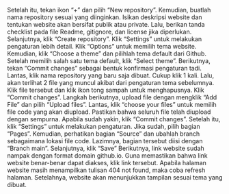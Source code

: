 Setelah itu, tekan ikon “+” dan pilih “New repository”.
Kemudian, buatlah nama repository sesuai yang diinginkan. Isikan deskripsi website dan tentukan website akan bersifat publik atau private.
Lalu, berikan tanda checklist pada file Readme, gitignore, dan license jika diperlukan.
Selanjutnya, klik “Create repository”.
Klik “Settings” untuk melakukan pengaturan lebih detail.
Klik “Options” untuk memilih tema website. Kemudian, klik “Choose a theme” dan pilihlah tema default dari Github.
Setelah memilih salah satu tema default, klik “Select theme”.
Berikutnya, tekan “Commit changes” sebagai bentuk konfirmasi pengaturan tadi.
Lantas, klik nama repository yang baru saja dibuat. Cukup klik 1 kali.
Lalu, akan terlihat 2 file yang muncul akibat dari pengaturan tema sebelumnya. Klik file tersebut dan klik ikon tong sampah untuk menghapusnya. Klik “Commit changes”.
Langkah berikutnya, upload file dengan mengklik “Add File” dan pilih “Upload files”.
Lantas, klik “choose your files” untuk memilih file code yang akan diupload.
Pastikan bahwa seluruh file telah diupload dengan sempurna. Apabila sudah yakin, klik “Commit changes”.
Setelah itu, klik “Settings” untuk melakukan pengaturan.
Jika sudah, pilih bagian “Pages”.
Kemudian, perhatikan bagian “Source” dan ubahlah branch sebagaimana lokasi file code. Lazimnya, bagian tersebut diisi dengan “Branch main”. Selanjutnya, klik “Save”
Berikutnya, link website sudah nampak dengan format domain github.io.
Guna memastikan bahwa link website benar-benar dapat diakses, klik link tersebut. Apabila halaman website masih menampilkan tulisan 404 not found, maka coba refresh halaman.
Setelahnya, website akan menunjukkan tampilan sesuai tema yang dibuat.